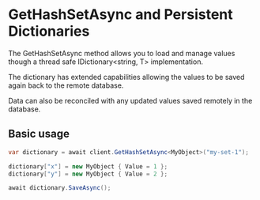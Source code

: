 # GetHashSetAsync and Persistent Dictionaries

The GetHashSetAsync method allows you to load and manage values though a thread safe IDictionary<string, T> implementation.

The dictionary has extended capabilities allowing the values to be saved again back to the remote database.

Data can also be reconciled with any updated values saved remotely in the database.

## Basic usage

```cs
var dictionary = await client.GetHashSetAsync<MyObject>("my-set-1");

dictionary["x"] = new MyObject { Value = 1 };
dictionary["y"] = new MyObject { Value = 2 };

await dictionary.SaveAsync();

```